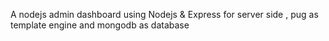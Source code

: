 A nodejs admin dashboard using Nodejs & Express for server side , pug as template engine and mongodb as database
